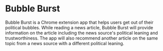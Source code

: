 # Bubble Burst

Bubble Burst is a Chrome extension app that helps users get out of their political bubbles. While reading a news article,
Bubble Burst will provide information on the article including the news source's political leaning and trustworthiness. 
The app will also recommend another article on the same topic from a news source with a different political leaning.
